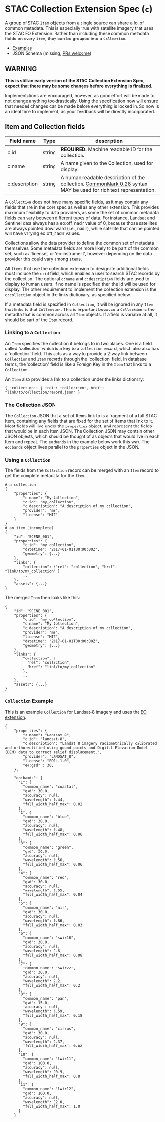 # STAC Collection Extension Spec (`c`)

A group of STAC `Item` objects from a single source can share a lot of common metadata. This is
especially true with satellite imagery that uses the STAC EO Extension. Rather than including these
common metadata fields on every `Item`, they can be grouped into a `Collection`.

- [Examples](examples/)
- JSON Schema (missing, [PRs welcome](https://github.com/radiantearth/stac-spec/issues/94))

## WARNING

**This is still an early version of the STAC Collection Extension Spec, expect that there may be
some changes before everything is finalized.**

Implementations are encouraged, however, as good effort will be made to not change anything too
drastically. Using the specification now will ensure that needed changes can be made before
everything is locked in. So now is an ideal time to implement, as your feedback will be directly
incorporated.

## Item and Collection fields

| Field name    | Type   | description                                                                                                                                |
| ------------- | ------ | ------------------------------------------------------------------------------------------------------------------------------------------ |
| c:id          | string | **REQUIRED.** Machine readable ID for the collection.                                                                                      |
| c:name        | string | A name given to the Collection, used for display.                                                                                          |
| c:description | string | A human readable description of the collection. [CommonMark 0.28](http://commonmark.org/) syntax MAY be used for rich text representation. |

A `Collection` does not have many specific fields, as it may contain any fields that are in the core
spec as well as any other extension. This provides maximum flexibility to data providers, as some
the set of common metadata fields can vary between different types of data. For instance, Landsat
and Sentinel data always has a eo:off_nadir value of 0, because those satellites are always pointed
downward (i.e., nadir), while satellite that can be pointed will have varying eo:off_nadir values.

Collections allow the data provider to define the common set of metadata themselves. Some metadata
fields are more likely to be part of the common set, such as 'license', or 'eo:instrument', however
depending on the data provider this could vary among `Item`s.

All `Items` that use the collection extension to designate additional fields must include the `c:id`
field, which enables a user to search STAC records by the collection. The optional `c:name` and
`c:description` fields are used to display to human users. If no name is specified then the id will
be used for display. The other requirement to implement the collection extension is the
`c:collection` object in the links dictionary, as specified below.

If a metadata field is specified in `Collection`, it will be ignored in any `Item` that links to
that `Collection`. This is important because a `Collection` is the metadta that is common across all
`Item` objects. If a field is variable at all, it should be part of the `Item` record.

### Linking to a `Collection`

An `Item` specifies the collection it belongs to in two places. One is a field called 'collection'
which is a key to a `Collection` record, which also also has a 'collection' field. This acts as a
way to provide a 2-way link between `Collection` and `Item` records through the 'collection' field.
In database terms, the 'collection' field is like a Foreign Key in the `Item` that links to a
`Collection`.

An `Item` also provides a link to a collection under the links dictionary:

```
{ "collection": { "rel": "collection", href": "link/to/collection/record.json" }
```

### The Collection JSON

The `Collection` JSON that a set of Items link to is a fragment of a full STAC Item, containing any
fields that are fixed for the set of Items that link to it. Most fields will live under the
`properties` object, and represent the fields that would be in each Item JSON. The Collection JSON
may contain other JSON objects, which should be thought of as objects that would live in each Item
and repeat. The `eo:bands` in the example below work this way. The `eo:bands` object lives parallel
to the `properties` object in the JSON.

### Using a `Collection`

The fields from the `Collection` record can be merged with an `Item` record to get the complete
metadata for the `Item`.

```
# a collection
{
    "properties": {
        "c:name": "My Collection",
        "c:id": "my_collection",
        "c:description": "A description of my collection",
        "provider": "me",
        "license": "MIT"
    }
}
# an item (incomplete)
{
    "id": "SCENE_001",
    "properties": {
        "c:id": "my_collection",
        "datetime": "2017-01-01T00:00:00Z",
        "geometry": {...}
    },
    "links": {
        "collection": {"rel": "collection", "href": "link/to/my_collection" }
        ...
    },
    "assets": {...}
}
```

The merged `Item` then looks like this:

```
{
    "id": "SCENE_001",
    "properties": {
        "c:id": "my_collection",
        "c:name": "My Collection",
        "c:description": "A description of my collection",
        "provider": "me",
        "license": "MIT",
        "datetime": "2017-01-01T00:00:00Z",
        "geometry": {...}
    },
    "links": {
        "collection": {
          "rel": "collection",
          "href": "link/to/my_collection"
        },
        ...
    },
    "assets": {...}
}
```

### `Collection` Example

This is an example `Collection` for Landsat-8 imagery and uses the [EO extension](stac-eo-spec.md).

```
{
    "properties": {
        "c:name": "Landsat 8",
        "c:id": "landsat-8",
        "c:description": "Landat 8 imagery radiometrically calibrated and orthorectified using gound points and Digital Elevation Model (DEM) data to correct relief displacement.",
        "provider": "LANDSAT_8",
        "license": "PDDL-1.0",
        "eo:gsd" : 30,
    },

    "eo:bands": {
      "1": {
        "common_name": "coastal",
        "gsd": 30.0,
        "accuracy": null,
        "wavelength": 0.44,
        "full_width_half_max": 0.02
      },
      "2": {
        "common_name": "blue",
        "gsd": 30.0,
        "accuracy": null,
        "wavelength": 0.48,
        "full_width_half_max": 0.06
      },
      "3": {
        "common_name": "green",
        "gsd": 30.0,
        "accuracy": null,
        "wavelength": 0.56,
        "full_width_half_max": 0.06
      },
      "4": {
        "common_name": "red",
        "gsd": 30.0,
        "accuracy": null,
        "wavelength": 0.65,
        "full_width_half_max": 0.04
      },
      "5": {
        "common_name": "nir",
        "gsd": 30.0,
        "accuracy": null,
        "wavelength": 0.86,
        "full_width_half_max": 0.03
      },
      "6": {
        "common_name": "swir16",
        "gsd": 30.0,
        "accuracy": null,
        "wavelength": 1.6,
        "full_width_half_max": 0.08
      },
      "7": {
        "common_name": "swir22",
        "gsd": 30.0,
        "accuracy": null,
        "wavelength": 2.2,
        "full_width_half_max": 0.2
      },
      "8": {
        "common_name": "pan",
        "gsd": 15.0,
        "accuracy": null,
        "wavelength": 0.59,
        "full_width_half_max": 0.18
      },
      "9": {
        "common_name": "cirrus",
        "gsd": 30.0,
        "accuracy": null,
        "wavelength": 1.37,
        "full_width_half_max": 0.02
      },
      "10": {
        "common_name": "lwir11",
        "gsd": 100.0,
        "accuracy": null,
        "wavelength": 10.9,
        "full_width_half_max": 0.8
      },
      "11": {
        "common_name": "lwir12",
        "gsd": 100.0,
        "accuracy": null,
        "wavelength": 12.0,
        "full_width_half_max": 1.0
      }
    }
```